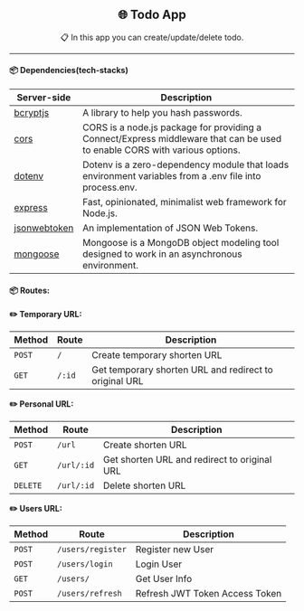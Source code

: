 <h2 align="center">🌐 Todo App</h2>
<p align="center">📋 In this app you can create/update/delete todo.</p>

-----

#### 📦 Dependencies(tech-stacks)

| Server-side                                                         | Description                                                                                                                |
|---------------------------------------------------------------------|----------------------------------------------------------------------------------------------------------------------------|
| [bcryptjs](https://github.com/kelektiv/node.bcrypt.js)              | A library to help you hash passwords.                                                                                      |
| [cors](github.com/expressjs/cors)                                   | CORS is a node.js package for providing a Connect/Express middleware that can be used to enable CORS with various options. |
| [dotenv](github.com/motdotla/dotenv)                                | Dotenv is a zero-dependency module that loads environment variables from a .env file into process.env.                     |
| [express](github.com/expressjs/express)                             | Fast, opinionated, minimalist web framework for Node.js.                                                                   |
| [jsonwebtoken](github.com/auth0/node-jsonwebtoken)                  | An implementation of JSON Web Tokens.                                                                                      |
| [mongoose](github.com/Automattic/mongoose)                          | Mongoose is a MongoDB object modeling tool designed to work in an asynchronous environment.                                |

#### 📦 Routes:

**✏️ Temporary URL:**

| Method | Route  | Description                                            |
|--------|--------|--------------------------------------------------------|
| `POST` | `/`    | Create temporary shorten URL                           |
| `GET`  | `/:id` | Get temporary shorten URL and redirect to original URL |

**✏️ Personal URL:**

| Method   | Route      | Description                                  |
|----------|------------|----------------------------------------------|
| `POST`   | `/url`     | Create shorten URL                           |
| `GET`    | `/url/:id` | Get shorten URL and redirect to original URL |
| `DELETE` | `/url/:id` | Delete shorten URL                           |

**✏️ Users URL:**

| Method | Route             | Description                    |
|--------|-------------------|--------------------------------|
| `POST` | `/users/register` | Register new User              |
| `POST` | `/users/login`    | Login User                     |
| `GET`  | `/users/`         | Get User Info                  |
| `POST` | `/users/refresh`  | Refresh JWT Token Access Token |
